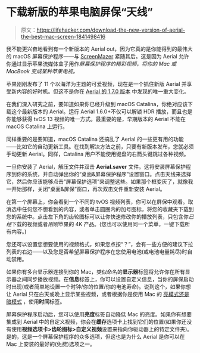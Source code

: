# 下载新版的苹果电脑屏保“天线”

> 原文：<https://lifehacker.com/download-the-new-version-of-aerial-the-best-mac-screen-1841498416>

我不能更兴奋地看到有一个新版本的 Aerial out，因为它真的是你能得到的最伟大的 macOS 屏幕保护程序——与 [ScreenMazer](https://github.com/dado3212/screenmazer) 紧随其后。这是因为 Aerial 允许你通过显示苹果流媒体盒子用作*屏幕保护程序的精彩视频，将你的 Mac 或 MacBook 变成某种苹果电视。*



苹果刚刚发布了 11 个以海洋为主题的可爱视频，现在是一个抓住新版 Aerial 并享受新内容的好时机。但这不是你在 [Aerial 的 1.7.0 版本](https://github.com/JohnCoates/Aerial) 中发现的唯一重大变化。

在我们深入研究之前，要知道如果你已经升级到 macOS Catalina，你绝对应该下载这个最新版本的 Aerial。运行 Aerial 1.6.0+不仅可以解锁 HDR 播放，而且也是你能够获得 tvOS 13 视频的唯一方式。最重要的是，早期版本的 Aerial 不能在 macOS Catalina 上运行。

同样重要的是要知道，macOS Catalina 还搞乱了 Aerial 的一些更有用的功能——比如它的自动更新工具。在找到解决方法之前，只要有新版本发布，您就必须手动更新 Aerial。同样，Catalina 用户不能使用键盘的右箭头键跳过各种视频。

一旦你安装了 Aerial，解压文件并双击 **Aerial.saver** 文件。这将安装屏幕保护程序到你的系统，并自动弹出你的“桌面&屏幕保护程序”设置窗口。点击天线来选择它，然后你应该能够点击“屏幕保护选项”来调整这些。如果那个框变灰了，就像我一开始那样，关闭“桌面&屏保”窗口，再次双击文件重新安装 Aerial。

在第一个屏幕上，你会看到一个不同的 tvOS 视频列表，你可以在屏保中观看。取消选中任何您不想看到的内容，或者单击圆圈内的加号图标，将您的收藏夹下载到您的系统中。点击左下角的齿轮图标可以让你快速修改你的播放列表，只包含你*已经*下载的视频或者*刚刚*苹果的 4K 产品。(您也可以使用同一个菜单，一键下载所有内容。)

您还可以设置您想要使用的视频格式，如果您点按“？”，会有一些方便的建议下拉列表的右边——以及您是否希望屏幕保护程序在您使用电池(或电池电量耗尽)时自动禁用。

如果你有多台显示器连接到你的 Mac，类似命名的**显示器**标签将允许你在所有显示器之间同步播放视频。在**信息**标签上，你可以设置自定义信息，当你的屏保启动时出现(或者简单地设置一个时钟/你的位置/你的电池寿命)。说到这个，如果你想让 Aerial 只在白天或晚上显示某些视频，或者根据你是使用 Mac 的 [亮模式还是暗模式](https://lifehacker.com/switch-between-dark-and-light-mode-on-your-mac-with-thi-1838488087) ，使用**时间**标签。

屏幕保护程序启动后，您可以使用**亮度**标签自动降低 Mac 的亮度。如果你有想要集成到 Aerial 中的自定义视频，你会在**缓存**选项卡上找到它们的位置(如果你还没有使用**视频选项卡>齿轮图标>自定义视频**设置来指向你驱动器上的特定文件夹)。是的，这是一个屏幕保护程序的众多选项，但这也是为什么 Aerial 是你可以在 Mac 上安装的最好的(免费)选项之一。